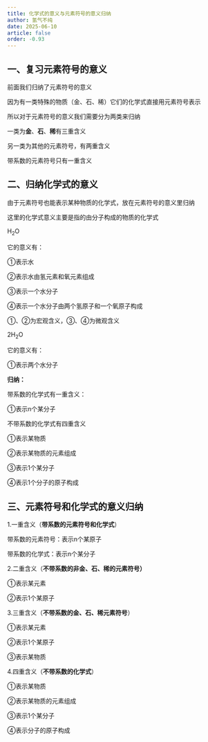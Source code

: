 ```yaml
---
title: 化学式的意义与元素符号的意义归纳
author: 氢气不纯
date: 2025-06-10
article: false
order: -0.93
---
```


## 一、复习元素符号的意义

前面我们归纳了元素符号的意义

因为有一类特殊的物质（金、石、稀）它们的化学式直接用元素符号表示

所以对于元素符号的意义我们需要分为两类来归纳

一类为**金**、**石**、**稀**有三重含义

另一类为其他的元素符号，有两重含义

带系数的元素符号只有一重含义

## 二、归纳化学式的意义

由于元素符号也能表示某种物质的化学式，放在元素符号的意义里归纳

这里的化学式意义主要是指的由分子构成的物质的化学式

H<sub>2</sub>O

它的意义有：

①表示水

②表示水由氢元素和氧元素组成

③表示一个水分子

④表示一个水分子由两个氢原子和一个氧原子构成

①、②为宏观含义，③、④为微观含义

2H<sub>2</sub>O

它的意义有：

①表示两个水分子

**归纳：** 	

带系数的化学式有一重含义：

①表示n个某分子

不带系数的化学式有四重含义

①表示某物质

②表示某物质的元素组成

③表示1个某分子

④表示1个分子的原子构成

## 三、元素符号和化学式的意义归纳

1.一重含义（**带系数的元素符号和化学式**）

带系数的元素符号：表示n个某原子

带系数的化学式：表示n个某分子

2.二重含义（**不带系数的非金、石、稀的元素符号）**

①表示某元素

②表示1个某原子

3.三重含义（**不带系数的金、石、稀元素符号**）

①表示某元素

②表示1个某原子

③表示某物质

4.四重含义（**不带系数的化学式**）

①表示某物质

②表示某物质的元素组成

③表示1个某分子

④表示分子的原子构成

‍
